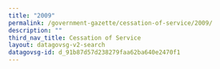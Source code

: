 ```yaml
---
title: "2009"
permalink: /government-gazette/cessation-of-service/2009/
description: ""
third_nav_title: Cessation of Service
layout: datagovsg-v2-search
datagovsg-id: d_91b87d57d238279faa62ba640e2470f1
---
```

